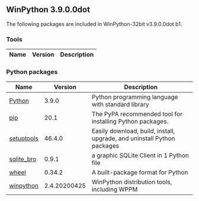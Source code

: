 ## WinPython 3.9.0.0dot 

The following packages are included in WinPython-32bit v3.9.0.0dot b1.

### Tools

Name | Version | Description
-----|---------|------------


### Python packages

Name | Version | Description
-----|---------|------------
[Python](http://www.python.org/) | 3.9.0 | Python programming language with standard library
[pip](https://pypi.org/project/pip) | 20.1 | The PyPA recommended tool for installing Python packages.
[setuptools](https://pypi.org/project/setuptools) | 46.4.0 | Easily download, build, install, upgrade, and uninstall Python packages
[sqlite_bro](https://pypi.org/project/sqlite_bro) | 0.9.1 | a graphic SQLite Client in 1 Python file
[wheel](https://pypi.org/project/wheel) | 0.34.2 | A built-package format for Python
[winpython](http://winpython.github.io/) | 2.4.20200425 | WinPython distribution tools, including WPPM
